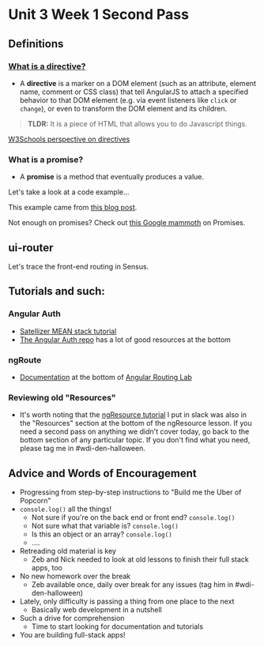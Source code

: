 # Unit 3 Week 1 Second Pass

## Definitions

### [What is a directive?](https://docs.angularjs.org/guide/directive)

- A **directive** is a marker on a DOM element (such as an attribute, element name, comment or CSS class) that tell AngularJS to attach a specified behavior to that DOM element (e.g. via event listeners like `click` or `change`), or even to transform the DOM element and its children.

>**TLDR:** It is a piece of HTML that allows you to do Javascript things.

[W3Schools perspective on directives](http://www.w3schools.com/angular/angular_directives.asp)

### What is a promise?

- A **promise** is a method that eventually produces a value.

Let's take a look at a code example...

This example came from [this blog post](https://www.toptal.com/javascript/javascript-promises).

Not enough on promises?  Check out [this Google mammoth](https://developers.google.com/web/fundamentals/getting-started/primers/promises) on Promises.

## ui-router

Let's trace the front-end routing in Sensus.

## Tutorials and such:

### Angular Auth

- [Satellizer MEAN stack tutorial](https://hackhands.com/building-instagram-clone-angularjs-satellizer-nodejs-mongodb/)
- [The Angular Auth repo](https://github.com/den-wdi-2/angular-auth-satellizer) has a lot of good resources at the bottom

### ngRoute

- [Documentation](http://www.w3schools.com/angular/angular_routing.asp) at the bottom of [Angular Routing Lab](https://github.com/den-wdi-2/angular_routing_lab)

### Reviewing old "Resources"

- It's worth noting that the [ngResource tutorial](https://www.sitepoint.com/creating-crud-app-minutes-angulars-resource/) I put in slack was also in the "Resources" section at the bottom of the ngResource lesson.  If you need a second pass on anything we didn't cover today, go back to the bottom section of any particular topic.  If you don't find what you need, please tag me in #wdi-den-halloween.

## Advice and Words of Encouragement

- Progressing from step-by-step instructions to "Build me the Uber of Popcorn"
- `console.log()` all the things!
  - Not sure if you're on the back end or front end?  `console.log()`
  - Not sure what that variable is? `console.log()`
  - Is this an object or an array?  `console.log()`
  - ....
- Retreading old material is key
  - Zeb and Nick needed to look at old lessons to finish their full stack apps, too
- No new homework over the break
  - Zeb available once, daily over break for any issues (tag him in #wdi-den-halloween)
- Lately, only difficulty is passing a thing from one place to the next
  - Basically web development in a nutshell
- Such a drive for comprehension
  - Time to start looking for documentation and tutorials
- You are building full-stack apps!
